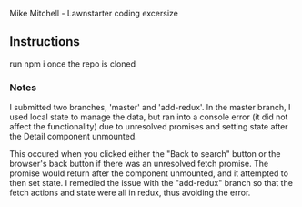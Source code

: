 Mike Mitchell - Lawnstarter coding excersize

## Instructions

run npm i once the repo is cloned

### Notes

I submitted two branches, 'master' and 'add-redux'.  In the master branch, I used local state to manage the data, but ran into a console error (it did not affect the functionality) due to unresolved promises and setting state after the Detail component unmounted.  

This occured when you clicked either the "Back to search" button or the browser's back button if there was an unresolved fetch promise.  The promise would return after the component unmounted, and it attempted to then set state.  I remedied the issue with the "add-redux" branch so that the fetch actions and state were all in redux, thus avoiding the error.